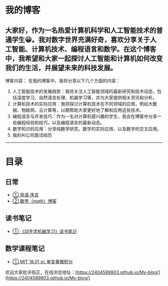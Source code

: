 # **我的博客**

大家好，作为一名热爱计算机科学和人工智能技术的普通学生😀。我对数字世界充满好奇，喜欢分享关于人工智能、计算机技术、编程语言和数学。在这个博客中，我希望和大家一起探讨人工智能和计算机如何改变我们的生活，并展望未来的科技发展。
------------------------------------------------------------------------------------------------------------------------------------------------------------------------------------------------------------------------------

博客内容：
在我的博客中，我将分享以下几个方面的内容：

1. 人工智能技术的发展趋势：我将关注人工智能领域的最新研究和技术动态，包括深度学习、自然语言处理、机器学习等，并为大家提供相关资讯和分析。
2. 计算机技术的实际应用：我将探讨计算机技术在不同领域的应用，例如大数据、物联网、云计算等，以期帮助大家更好地了解和应用这些技术。
3. 编程语言与开发技巧：作为一名对计算机感兴趣的学生，我会在博客中分享一些编程经验和技巧，以及编程语言的最新动态。
4. 数学知识的应用：分享纯数学研究，数学的实际应用、以及数学的交叉应用。
5. 我的AI公司面试经历

---

# 目录

## 日常

- [① 导语  序言](日常/ch01.md)
- [② 数学（math）博客](日常/ch02.md)

## 读书笔记

- [① 《动手学机器学习》读书笔记](2/ch01.md)

## 数学课程笔记

- [① MIT 18.01 sc  单变量微积分](数学课程笔记/ch01.md)

欢迎大家批评指正，在线浏览地址：[https://2404589803.github.io/My-blog/](https://2404589803.github.io/My-blog/)
